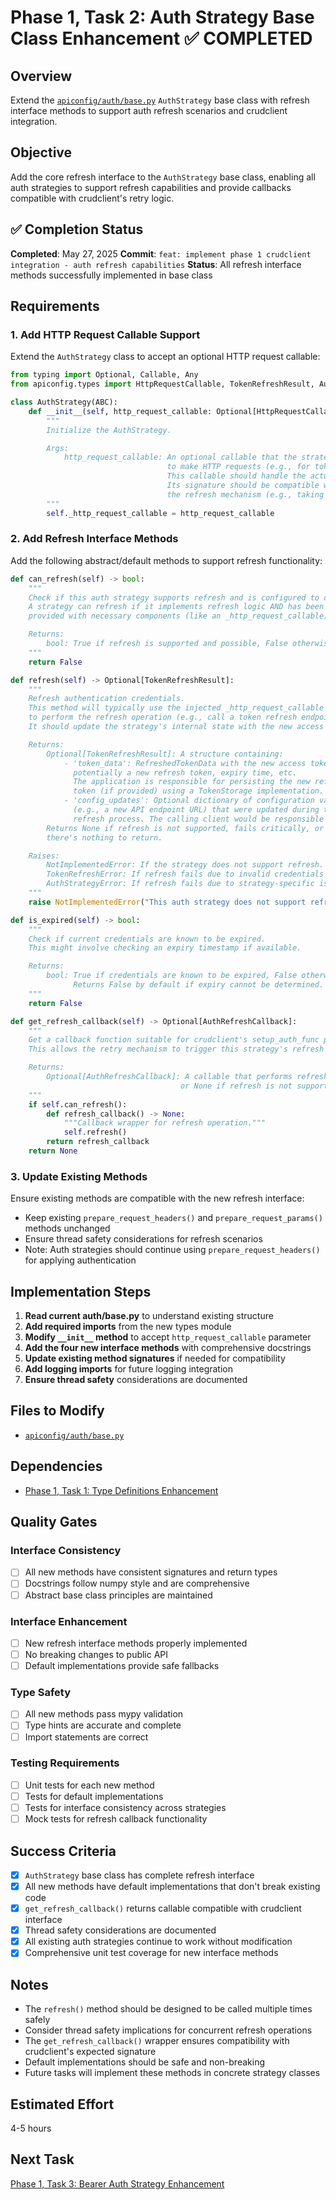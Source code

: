 # Phase 1, Task 2: Auth Strategy Base Class Enhancement ✅ **COMPLETED**

## Overview
Extend the [`apiconfig/auth/base.py`](/workspace/apiconfig/auth/base.py) `AuthStrategy` base class with refresh interface methods to support auth refresh scenarios and crudclient integration.

## Objective
Add the core refresh interface to the `AuthStrategy` base class, enabling all auth strategies to support refresh capabilities and provide callbacks compatible with crudclient's retry logic.

## ✅ Completion Status
**Completed**: May 27, 2025
**Commit**: `feat: implement phase 1 crudclient integration - auth refresh capabilities`
**Status**: All refresh interface methods successfully implemented in base class

## Requirements

### 1. Add HTTP Request Callable Support
Extend the `AuthStrategy` class to accept an optional HTTP request callable:

```python
from typing import Optional, Callable, Any
from apiconfig.types import HttpRequestCallable, TokenRefreshResult, AuthRefreshCallback

class AuthStrategy(ABC):
    def __init__(self, http_request_callable: Optional[HttpRequestCallable] = None):
        """
        Initialize the AuthStrategy.

        Args:
            http_request_callable: An optional callable that the strategy can use
                                   to make HTTP requests (e.g., for token refresh).
                                   This callable should handle the actual HTTP communication.
                                   Its signature should be compatible with the needs of
                                   the refresh mechanism (e.g., taking URL, method, data, headers).
        """
        self._http_request_callable = http_request_callable
```

### 2. Add Refresh Interface Methods
Add the following abstract/default methods to support refresh functionality:

```python
def can_refresh(self) -> bool:
    """
    Check if this auth strategy supports refresh and is configured to do so.
    A strategy can refresh if it implements refresh logic AND has been
    provided with necessary components (like an _http_request_callable).

    Returns:
        bool: True if refresh is supported and possible, False otherwise.
    """
    return False

def refresh(self) -> Optional[TokenRefreshResult]:
    """
    Refresh authentication credentials.
    This method will typically use the injected _http_request_callable
    to perform the refresh operation (e.g., call a token refresh endpoint).
    It should update the strategy's internal state with the new access token.

    Returns:
        Optional[TokenRefreshResult]: A structure containing:
            - 'token_data': RefreshedTokenData with the new access token,
              potentially a new refresh token, expiry time, etc.
              The application is responsible for persisting the new refresh
              token (if provided) using a TokenStorage implementation.
            - 'config_updates': Optional dictionary of configuration values
              (e.g., a new API endpoint URL) that were updated during the
              refresh process. The calling client would be responsible for applying these.
        Returns None if refresh is not supported, fails critically, or if
        there's nothing to return.

    Raises:
        NotImplementedError: If the strategy does not support refresh.
        TokenRefreshError: If refresh fails due to invalid credentials or network issues.
        AuthStrategyError: If refresh fails due to strategy-specific issues.
    """
    raise NotImplementedError("This auth strategy does not support refresh")

def is_expired(self) -> bool:
    """
    Check if current credentials are known to be expired.
    This might involve checking an expiry timestamp if available.

    Returns:
        bool: True if credentials are known to be expired, False otherwise.
              Returns False by default if expiry cannot be determined.
    """
    return False

def get_refresh_callback(self) -> Optional[AuthRefreshCallback]:
    """
    Get a callback function suitable for crudclient's setup_auth_func parameter.
    This allows the retry mechanism to trigger this strategy's refresh logic.

    Returns:
        Optional[AuthRefreshCallback]: A callable that performs refresh when called,
                                      or None if refresh is not supported.
    """
    if self.can_refresh():
        def refresh_callback() -> None:
            """Callback wrapper for refresh operation."""
            self.refresh()
        return refresh_callback
    return None
```

### 3. Update Existing Methods
Ensure existing methods are compatible with the new refresh interface:
- Keep existing `prepare_request_headers()` and `prepare_request_params()` methods unchanged
- Ensure thread safety considerations for refresh scenarios
- Note: Auth strategies should continue using `prepare_request_headers()` for applying authentication

## Implementation Steps

1. **Read current auth/base.py** to understand existing structure
2. **Add required imports** from the new types module
3. **Modify `__init__` method** to accept `http_request_callable` parameter
4. **Add the four new interface methods** with comprehensive docstrings
5. **Update existing method signatures** if needed for compatibility
6. **Add logging imports** for future logging integration
7. **Ensure thread safety** considerations are documented

## Files to Modify
- [`apiconfig/auth/base.py`](/workspace/apiconfig/auth/base.py)

## Dependencies
- [Phase 1, Task 1: Type Definitions Enhancement](phase1_task1_type_definitions.md)

## Quality Gates

### Interface Consistency
- [ ] All new methods have consistent signatures and return types
- [ ] Docstrings follow numpy style and are comprehensive
- [ ] Abstract base class principles are maintained

### Interface Enhancement
- [ ] New refresh interface methods properly implemented
- [ ] No breaking changes to public API
- [ ] Default implementations provide safe fallbacks

### Type Safety
- [ ] All new methods pass mypy validation
- [ ] Type hints are accurate and complete
- [ ] Import statements are correct

### Testing Requirements
- [ ] Unit tests for each new method
- [ ] Tests for default implementations
- [ ] Tests for interface consistency across strategies
- [ ] Mock tests for refresh callback functionality

## Success Criteria
- [x] `AuthStrategy` base class has complete refresh interface
- [x] All new methods have default implementations that don't break existing code
- [x] `get_refresh_callback()` returns callable compatible with crudclient interface
- [x] Thread safety considerations are documented
- [x] All existing auth strategies continue to work without modification
- [x] Comprehensive unit test coverage for new interface methods

## Notes
- The `refresh()` method should be designed to be called multiple times safely
- Consider thread safety implications for concurrent refresh operations
- The `get_refresh_callback()` wrapper ensures compatibility with crudclient's expected signature
- Default implementations should be safe and non-breaking
- Future tasks will implement these methods in concrete strategy classes

## Estimated Effort
4-5 hours

## Next Task
[Phase 1, Task 3: Bearer Auth Strategy Enhancement](phase1_task3_bearer_auth_enhancement.md)
